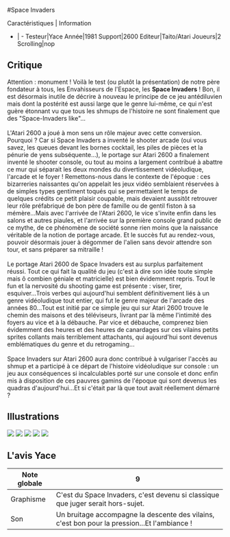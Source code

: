 #Space Invaders

Caractéristiques | Information
- | -
Testeur|Yace
Année|1981
Support|2600
Editeur|Taito/Atari
Joueurs|2
Scrolling|nop

## Critique
Attention : monument ! Voilà le test (ou plutôt la présentation) de notre père fondateur à tous, les Envahisseurs de l'Espace, les <b>Space Invaders</b> ! Bon, il est désormais inutile de décrire à nouveau le principe de ce jeu antédiluvien mais dont la postérité est aussi large que le genre lui-même, ce qui n'est guère étonnant vu que tous les shmups de l'histoire ne sont finalement que des "Space-Invaders like"...<br/><br/>L'Atari 2600 a joué à mon sens un rôle majeur avec cette conversion. Pourquoi ? Car si Space Invaders a inventé le shooter arcade (oui vous savez, les queues devant les bornes cocktail, les piles de pièces et la pénurie de yens subséquente...), le portage sur Atari 2600 a finalement inventé le shooter console, ou tout au moins a largement contribué à abattre ce mur qui séparait les deux mondes du divertissement vidéoludique, l'arcade et le foyer ! Remettons-nous dans le contexte de l'époque : ces bizarreries naissantes qu'on appelait les jeux vidéo semblaient réservées à  de simples types gentiment toqués qui se permettaient le temps de quelques crédits ce petit plaisir coupable, mais devaient aussitôt retrouver leur rôle préfabriqué de bon père de famille ou de gentil fiston à sa mémère...Mais avec l'arrivée de l'Atari 2600, le vice s'invite enfin dans les salons et autres piaules, et l'arrivée sur la première console grand public de ce mythe, de ce phénomène de société sonne rien moins que la naissance véritable de la notion de portage arcade. Et le succès fut au rendez-vous, pouvoir désormais jouer à dégommer de l'alien sans devoir attendre son tour, et sans préparer sa mitraille !<br/><br/>Le portage Atari 2600 de Space Invaders est au surplus parfaitement réussi. Tout ce qui fait la qualité du jeu (c'est à dire son idée toute simple mais ô combien géniale et matricielle) est bien évidemment repris. Tout le fun et la nervosité du shooting game est présente : viser, tirer, esquiver...Trois verbes qui aujourd'hui semblent définitivement liés à un genre vidéoludique  tout entier, qui fut le genre majeur de l'arcade des années 80...Tout est initié par ce simple jeu qui sur Atari 2600 trouve le chemin des maisons et des téléviseurs, livrant par là même l'intimité des foyers au vice et à la débauche. Par vice et débauche, comprenez bien évidemment des heures et des heures de canardages sur ces vilains petits sprites collants mais terriblement attachants, qui aujourd'hui sont devenus emblématiques du genre et du retrogaming...<br/><br/>Space Invaders sur Atari 2600 aura donc contribué à vulgariser l'accès au shmup et a participé à ce départ de l'histoire vidéoludique sur console : un jeu aux conséquences si incalculables porté sur une console et donc enfin mis à disposition de ces pauvres gamins de l'époque qui sont devenus les quadras d'aujourd'hui...Et si c'était par là que tout avait réellement démarré ? 

## Illustrations
![](http://www.shmup.com/images/thumbs/img_fiche_1_1470.jpg)
![](http://www.shmup.com/images/thumbs/img_fiche_2_1470.jpg)
![](http://www.shmup.com/images/thumbs/img_fiche_3_1470.jpg)
![](http://www.shmup.com/images/thumbs/img_fiche_4_1470.jpg)
![](http://www.shmup.com/images/thumbs/img_fiche_5_1470.gif)

## L'avis Yace
Note globale|9
-|-
Graphisme|C'est du Space Invaders, c'est devenu si classique que juger serait hors-sujet.
Son|Un bruitage accompagne la descente des vilains, c'est bon pour la pression...Et l'ambiance !
